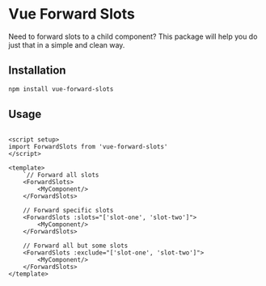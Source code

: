 # Vue Forward Slots

Need to forward slots to a child component?
This package will help you do just that in a simple and clean way.

## Installation

```bash
npm install vue-forward-slots
```

## Usage

```vue

<script setup>
import ForwardSlots from 'vue-forward-slots'
</script>

<template>
    `// Forward all slots
    <ForwardSlots>
        <MyComponent/>
    </ForwardSlots>

    // Forward specific slots
    <ForwardSlots :slots="['slot-one', 'slot-two']">
        <MyComponent/>
    </ForwardSlots>
    
    // Forward all but some slots
    <ForwardSlots :exclude="['slot-one', 'slot-two']">
        <MyComponent/>
    </ForwardSlots>
</template>
```